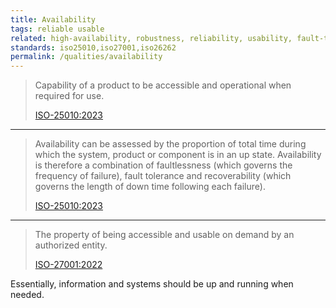 ```yaml
---
title: Availability
tags: reliable usable
related: high-availability, robustness, reliability, usability, fault-tolerance, recoverability, dependability, faultlessness, recovery-time
standards: iso25010,iso27001,iso26262
permalink: /qualities/availability
---
```




>Capability of a product to be accessible and operational when required for use.
>
>[ISO-25010:2023](/references/#iso-25010-2023)

<hr class="with-no-margin"/>

>Availability can be assessed by the proportion of total time during which the system, product or component is in an up state. 
>Availability is therefore a combination of faultlessness (which governs the frequency of failure), fault tolerance and recoverability (which governs the length of down time following each failure).
>
>[ISO-25010:2023](/references/#iso-25010-2023)


<hr class="with-no-margin"/>

>The property of being accessible and usable on demand by an authorized entity.
>
>[ISO-27001:2022](https://www.iso.org/standard/27001)

Essentially, information and systems should be up and running when needed.